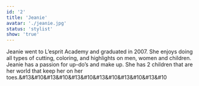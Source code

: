 ```yaml
---
id: '2'
title: 'Jeanie'
avatar: './jeanie.jpg'
status: 'stylist'
show: 'true'
---
```


Jeanie went to L’esprit Academy and graduated in 2007. She enjoys doing all types of cutting, coloring, and highlights on men, women and children. Jeanie has a passion for up-do’s and make up. She has 2 children that are her world that keep her on her toes.&#13&#10&#13&#10&#13&#10&#13&#10&#13&#10&#13&#10
